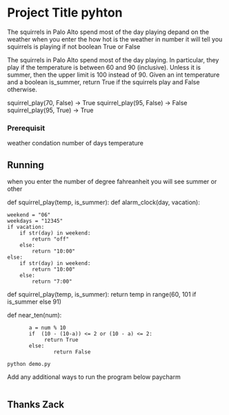# Project Title pyhton 
The squirrels in Palo Alto spend most of the day playing depand on the weather 
when you enter the how hot is the weather in number it will tell you squirrels is playing if not boolean True or False

The squirrels in Palo Alto spend most of the day playing. In particular, they play if the temperature is between 60 and 90 (inclusive). Unless it is summer, then the upper limit is 100 instead of 90. Given an int temperature and a boolean is_summer, return True if the squirrels play and False otherwise.


squirrel_play(70, False) → True
squirrel_play(95, False) → False
squirrel_play(95, True) → True





### Prerequisit
weather condation 
number of days 
temperature


## Running
when you enter the number of degree fahreanheit you will see summer or other 

def squirrel_play(temp, is_summer):
 def alarm_clock(day, vacation):

    weekend = "06"
    weekdays = "12345"
    if vacation:
        if str(day) in weekend:
            return "off"
        else:
            return "10:00"
    else:
        if str(day) in weekend:
            return "10:00"
        else:
            return "7:00"


def squirrel_play(temp, is_summer):
   return temp in range(60, 101 if is_summer else 91)

def near_ten(num):

           a = num % 10
           if  (10 - (10-a)) <= 2 or (10 - a) <= 2:
                return True
           else:
                   return False




```
python demo.py
```

Add any additional ways to run the program below
     paycharm 

``` https://repl.it/languages/python3 (Links to an external site.)Links to an external site.python demo.py test.txt
```

## Thanks Zack


